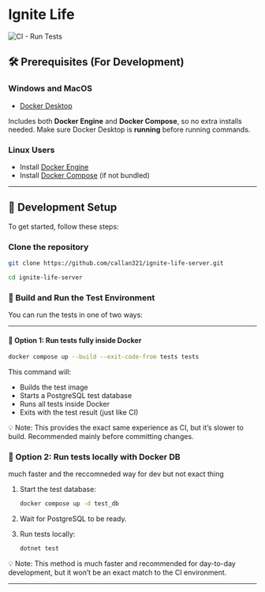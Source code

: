 # Ignite Life

![CI - Run Tests](https://github.com/callan321/ignite-life-server/actions/workflows/ci.yml/badge.svg)

## 🛠️ Prerequisites (For Development)

### Windows and MacOS

- [Docker Desktop](https://www.docker.com/products/docker-desktop/)

Includes both **Docker Engine** and **Docker Compose**, so no extra installs needed. Make sure Docker Desktop is **running** before running commands.

### Linux Users

- Install [Docker Engine](https://docs.docker.com/engine/install/)  
- Install [Docker Compose](https://docs.docker.com/compose/install/) (if not bundled)

---

## 🚀 Development Setup  

To get started, follow these steps:

### Clone the repository

```bash
git clone https://github.com/callan321/ignite-life-server.git
```

```bash
cd ignite-life-server
```

### 🚀 Build and Run the Test Environment

You can run the tests in one of two ways:

---

#### 🔁 Option 1: Run tests fully inside Docker

```bash
docker compose up --build --exit-code-from tests tests
```

This command will:

- Builds the test image
- Starts a PostgreSQL test database
- Runs all tests inside Docker
- Exits with the test result (just like CI)

💡 Note: This provides the exact same experience as CI, but it’s slower to build. Recommended mainly before committing changes.

### 🧪 Option 2: Run tests locally with Docker DB

much faster and the reccomneded way for dev but not exact thing 

1. Start the test database:

    ```bash
    docker compose up -d test_db
    ```

2. Wait for PostgreSQL to be ready.
3. Run tests locally:

    ```bash
    dotnet test
    ```

💡 Note: This method is much faster and recommended for day-to-day development, but it won’t be an exact match to the CI environment.

---
